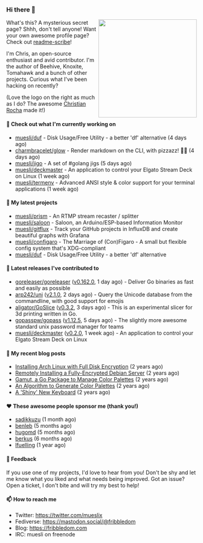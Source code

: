 ### Hi there 👋

<img align="right" src="https://raw.githubusercontent.com/muesli/muesli/master/assets/termenv.png" width="260">

What's this? A mysterious secret page? Shhh, don't tell anyone!
Want your own awesome profile page? Check out [readme-scribe](https://github.com/muesli/readme-scribe)!

I'm Chris, an open-source enthusiast and avid contributor. I'm the author of Beehive, Knoxite, Tomahawk and a bunch
of other projects. Curious what I've been hacking on recently?

(Love the logo on the right as much as I do? The awesome [Christian Rocha](https://github.com/meowgorithm/) made it!)

#### 👷 Check out what I'm currently working on

- [muesli/duf](https://github.com/muesli/duf) - Disk Usage/Free Utility - a better &#39;df&#39; alternative (4 days ago)
- [charmbracelet/glow](https://github.com/charmbracelet/glow) - Render markdown on the CLI, with pizzazz! 💅🏻 (4 days ago)
- [muesli/jigo](https://github.com/muesli/jigo) - A set of #golang jigs (5 days ago)
- [muesli/deckmaster](https://github.com/muesli/deckmaster) - An application to control your Elgato Stream Deck on Linux (1 week ago)
- [muesli/termenv](https://github.com/muesli/termenv) - Advanced ANSI style &amp; color support for your terminal applications (1 week ago)

#### 🌱 My latest projects

- [muesli/prism](https://github.com/muesli/prism) - An RTMP stream recaster / splitter
- [muesli/saloon](https://github.com/muesli/saloon) - Saloon, an Arduino/ESP-based Information Monitor
- [muesli/gitflux](https://github.com/muesli/gitflux) - Track your GitHub projects in InfluxDB and create beautiful graphs with Grafana
- [muesli/configaro](https://github.com/muesli/configaro) - The Marriage of (Con)Figaro - A small but flexible config system that&#39;s XDG-compliant
- [muesli/duf](https://github.com/muesli/duf) - Disk Usage/Free Utility - a better &#39;df&#39; alternative

#### 🔭 Latest releases I've contributed to

- [goreleaser/goreleaser](https://github.com/goreleaser/goreleaser) ([v0.162.0](https://github.com/goreleaser/goreleaser/releases/tag/v0.162.0), 1 day ago) - Deliver Go binaries as fast and easily as possible
- [arp242/uni](https://github.com/arp242/uni) ([v2.1.0](https://github.com/arp242/uni/releases/tag/v2.1.0), 2 days ago) - Query the Unicode database from the commandline, with good support for emojis
- [aligator/GoSlice](https://github.com/aligator/GoSlice) ([v0.3.2](https://github.com/aligator/GoSlice/releases/tag/v0.3.2), 3 days ago) - This is an experimental slicer for 3d printing written in Go.
- [gopasspw/gopass](https://github.com/gopasspw/gopass) ([v1.12.5](https://github.com/gopasspw/gopass/releases/tag/v1.12.5), 5 days ago) - The slightly more awesome standard unix password manager for teams
- [muesli/deckmaster](https://github.com/muesli/deckmaster) ([v0.2.0](https://github.com/muesli/deckmaster/releases/tag/v0.2.0), 1 week ago) - An application to control your Elgato Stream Deck on Linux

#### 📜 My recent blog posts

- [Installing Arch Linux with Full Disk Encryption](https://fribbledom.com/posts/encrypted-arch-install/) (2 years ago)
- [Remotely Installing a Fully-Encrypted Debian Server](https://fribbledom.com/posts/encrypted-remote-debian-install/) (2 years ago)
- [Gamut, a Go Package to Manage Color Palettes](https://fribbledom.com/posts/gamut-package-to-handle-color-palettes/) (2 years ago)
- [An Algorithm to Generate Color Palettes](https://fribbledom.com/posts/an-algorithm-to-generate-color-palettes/) (2 years ago)
- [A &#39;Shiny&#39; New Keyboard](https://fribbledom.com/posts/a-shiny-new-keyboard/) (2 years ago)

#### ❤️ These awesome people sponsor me (thank you!)

- [sadikkuzu](https://github.com/sadikkuzu) (1 month ago)
- [benleb](https://github.com/benleb) (5 months ago)
- [hugomd](https://github.com/hugomd) (5 months ago)
- [berkus](https://github.com/berkus) (6 months ago)
- [lfuelling](https://github.com/lfuelling) (1 year ago)

#### 💬 Feedback

If you use one of my projects, I'd love to hear from you! Don't be shy and let me know what you liked
and what needs being improved. Got an issue? Open a ticket, I don't bite and will try my best to help!

#### 📫 How to reach me

- Twitter: https://twitter.com/mueslix
- Fediverse: https://mastodon.social/@fribbledom
- Blog: https://fribbledom.com
- IRC: muesli on freenode
